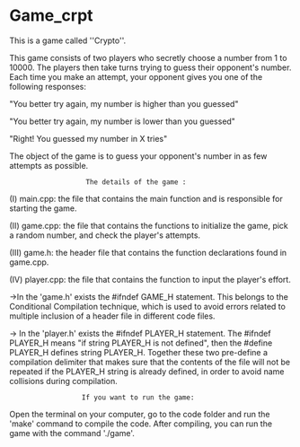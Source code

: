 # Game_crpt
This is a game called ''Crypto''. 

This game consists of two players who secretly choose a number from 1 to 10000. The players then take turns trying to guess their opponent's number. Each time you make an attempt, your opponent gives you one of the following responses:
             
 "You better try again, my number is higher than you guessed"
             
 "You better try again, my number is lower than you guessed"
              
 "Right! You guessed my number in X tries"

The object of the game is to guess your opponent's number in as few attempts as possible. 

                       The details of the game :

(I) main.cpp: the file that contains the main function and is responsible for starting the game.

(II) game.cpp: the file that contains the functions to initialize the game, pick a random number, and check the player's attempts.

(III) game.h: the header file that contains the function declarations found in game.cpp.

(IV) player.cpp: the file that contains the function to input the player's effort.


->In the 'game.h' exists the #ifndef GAME_H statement. This belongs to the Conditional Compilation technique, which is used to avoid errors related to multiple inclusion of a header file in different code files.

-> In the 'player.h' exists the #ifndef PLAYER_H statement. The #ifndef PLAYER_H means "if string PLAYER_H is not defined", then the #define PLAYER_H defines string PLAYER_H. Together these two pre-define a compilation delimiter that makes sure that the contents of the file will not be repeated if the PLAYER_H string is already defined, in order to avoid name collisions during compilation.

                      If you want to run the game:
Open the terminal on your computer, go to the code folder and run the 'make' command to compile the code. 
After compiling, you can run the game with the command './game'.